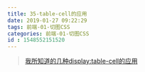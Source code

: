```yaml
---
title: 35-table-cell的应用
date: 2019-01-27 09:22:29
tags: 前端-01-切图CSS
categories: 前端-01-切图CSS
id : 1548552151520
---
```

> [我所知道的几种display:table-cell的应用](https://www.zhangxinxu.com/wordpress/2010/10/%E6%88%91%E6%89%80%E7%9F%A5%E9%81%93%E7%9A%84%E5%87%A0%E7%A7%8Ddisplaytable-cell%E7%9A%84%E5%BA%94%E7%94%A8/)